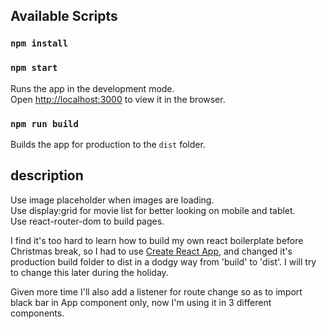 ## Available Scripts
### `npm install`

### `npm start`
Runs the app in the development mode.<br />
Open [http://localhost:3000](http://localhost:3000) to view it in the browser.

### `npm run build`
Builds the app for production to the `dist` folder.

## description

Use image placeholder when images are loading.<br />
Use display:grid for movie list for better looking on mobile and tablet.<br />
Use react-router-dom to build pages.<br />


I find it's too hard to learn how to build my own react boilerplate before Christmas break, so I had to use [Create React App](https://github.com/facebook/create-react-app), and changed it's production build folder to dist in a dodgy way from 'build' to 'dist'. I will try to change this later during the holiday.

Given more time I'll also add a listener for route change so as to import black bar in App component only, now I'm using it in 3 different components.
